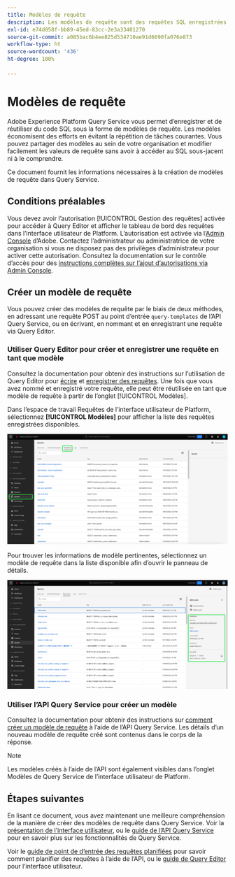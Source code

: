 ```yaml
---
title: Modèles de requête
description: Les modèles de requête sont des requêtes SQL enregistrées réutilisables qui peuvent être réutilisées par d’autres utilisateurs et utilisatrices pour économiser du temps et des efforts. Ils peuvent être créés à l’aide de Query Editor ou de l’API Query Service et peuvent être utilisés sur tous les jeux de données Experience Platform.
exl-id: e74d058f-bb89-45ed-83cc-2e3a33401270
source-git-commit: a085bac6b4ee825d534710ae91d6690fa076e873
workflow-type: ht
source-wordcount: '436'
ht-degree: 100%

---
```


# Modèles de requête

Adobe Experience Platform Query Service vous permet d’enregistrer et de réutiliser du code SQL sous la forme de modèles de requête. Les modèles économisent des efforts en évitant la répétition de tâches courantes. Vous pouvez partager des modèles au sein de votre organisation et modifier facilement les valeurs de requête sans avoir à accéder au SQL sous-jacent ni à le comprendre.

Ce document fournit les informations nécessaires à la création de modèles de requête dans Query Service.

## Conditions préalables

Vous devez avoir l’autorisation [!UICONTROL Gestion des requêtes] activée pour accéder à Query Editor et afficher le tableau de bord des requêtes dans l’interface utilisateur de Platform. L’autorisation est activée via l’[Admin Console](https://adminconsole.adobe.com/) d’Adobe. Contactez l’administrateur ou administratrice de votre organisation si vous ne disposez pas des privilèges d’administrateur pour activer cette autorisation. Consultez la documentation sur le contrôle d’accès pour des [instructions complètes sur l’ajout d’autorisations via Admin Console](../../access-control/home.md).

## Créer un modèle de requête

Vous pouvez créer des modèles de requête par le biais de deux méthodes, en adressant une requête POST au point d’entrée `query-templates` de l’API Query Service, ou en écrivant, en nommant et en enregistrant une requête via Query Editor.

### Utiliser Query Editor pour créer et enregistrer une requête en tant que modèle

Consultez la documentation pour obtenir des instructions sur l’utilisation de Query Editor pour [écrire](./user-guide.md#query-authoring) et [enregistrer des requêtes](./user-guide.md#saving-queries). Une fois que vous avez nommé et enregistré votre requête, elle peut être réutilisée en tant que modèle de requête à partir de l’onglet [!UICONTROL Modèles].

Dans l’espace de travail Requêtes de l’interface utilisateur de Platform, sélectionnez **[!UICONTROL Modèles]** pour afficher la liste des requêtes enregistrées disponibles.

![Espace de travail des requêtes avec l’onglet Modèles mis en surbrillance.](../images/ui/query-templates/query-templates.png)

Pour trouver les informations de modèle pertinentes, sélectionnez un modèle de requête dans la liste disponible afin d’ouvrir le panneau de détails.

![Panneau de détails de l’espace de travail des requêtes avec l’identifiant de requête en surbrillance.](../images/ui/query-templates/details-panel.png)

### Utiliser l’API Query Service pour créer un modèle

Consultez la documentation pour obtenir des instructions sur [comment créer un modèle de requête](../api/query-templates.md#create-a-query-template) à l’aide de l’API Query Service. Les détails d’un nouveau modèle de requête créé sont contenus dans le corps de la réponse.

>[!NOTE]
>
>Les modèles créés à l’aide de l’API sont également visibles dans l’onglet Modèles de Query Service de l’interface utilisateur de Platform.

## Étapes suivantes

En lisant ce document, vous avez maintenant une meilleure compréhension de la manière de créer des modèles de requête dans Query Service. Voir la [présentation de l’interface utilisateur](./overview.md), ou le [guide de l’API Query Service](../api/getting-started.md) pour en savoir plus sur les fonctionnalités de Query Service.

Voir le [guide de point de d’entrée des requêtes planifiées](../api/scheduled-queries.md) pour savoir comment planifier des requêtes à l’aide de l’API, ou le [guide de Query Editor](./user-guide.md#scheduled-queries) pour l’interface utilisateur.
